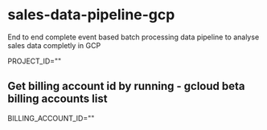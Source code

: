 # sales-data-pipeline-gcp
End to end complete event based batch processing data pipeline to analyse sales data completly in GCP

PROJECT_ID="<your-project-id>"
## Get billing account id by running - gcloud beta billing accounts list
BILLING_ACCOUNT_ID="<your-billing-account>"
